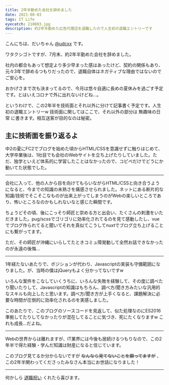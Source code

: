 ```yaml
---
title: 2年半勤めた会社を辞めました
date: 2021-08-03
tags: IT Life
eyecatch: 210803.jpg
description: 約2年半勤めた広告代理店を退職したので人生初の退職エントリーです
---
```


こんにちは、だいちゃん [@udcxx](https://twitter.com/udc_xx) です。

ワタクシゴトですが、7月末、約2年半勤めた会社を辞めました。

社内の都合もあって想定より多少早まった感はあったけど、契約の関係もあり、元々3年で辞めるつもりだったので、退職自体はネガティブな理由ではないのでご安心を。

おかげさまで次も決まってるので、今月は悠々自適に長めの夏休みを過ごす予定です。とはいえコロナで外に出れないけどね...。

というわけで、この2年半を技術面とそれ以外に分けて記事書く予定です。人生初の退職エントリーw 技術面に関してはここで、それ以外の部分は 無趣味の日常 に書きます。相互送客が目的なのは秘密。

## 主に技術面を振り返るよ

中2の夏にFC2でブログを始めた頃からHTML/CSSを意識せずに触りはじめて、大学卒業後は、1社目でも会社のWebサイトを立ち上げたりしていました。ただ、独学といえど体系的に学習したことはなかったので、コピペだけでどうにか動いてた状態でした。

---

会社に入って、他の人から目を向けてもらいながらHTML/CSSと向き合うようになると、今までの知識の未熟さを痛感させられました。ネットにある断片的な知識/技術でそこそこなものが出来上がってしまうのがWebの楽しいところであり、怖いところなのかもしれないなと感じた瞬間です。

ちょうどその頃、後にこっそり師匠と崇める方と出会い、たくさんの刺激をいただきました。pug/scssでゴリゴリに効率化されてるのを見て感動したし、vueでブログ作られてると聞いてそれを真似てこうしてnuxtでブログ立ち上げることにも繋がってます。

ただ、その師匠が沖縄にいらしてたときコミュ障発動して全然お話できなかったのが永遠の後悔...

---

1年経たないあたりで、ポジションが代わり、Javascriptの実装も守備範囲になりました。が、当時の僕はjQueryもよく分かってないですw

いろんな案件をこなしていくうちに、いろんな失敗を経験して、その度に調べたり聞いたりして、Javascriptの知識はもちろん、調べ方/聞き方みたいな汎用的なスキルも向上したと思います。調べ方/聞き方が上手くなると、課題解決に必要な時間が圧倒的に効率化されるのを実感しました。

このあたりで、このブログのソースコードを見返して、似た処理なのにES2016準拠してたりしてなかったりが混在してることに気づき、死にたくなりますw これも成長...だよね。

---

Webの世界からは離れますが、IT業界には今後も居続けるつもりなので、この2年半で得た経験・学んだ知識は財産になると信じています。

このブログ見てるか分からないですが ~~なんなら見てないことを願ってますが~~ 、この2年半関わってくださったみなさん本当にお世話になりました！

---

何かしら [退職祝い](https://www.amazon.jp/hz/wishlist/ls/3S78SPACY6TSJ?ref_=wl_share) くれたら喜びます。
